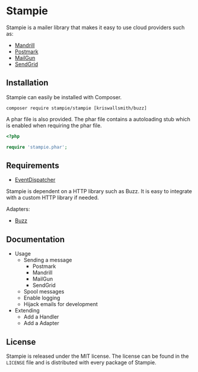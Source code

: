 Stampie
=======

Stampie is a mailer library that makes it easy to use cloud providers such as:

* [Mandrill](http://mandrill.com)
* [Postmark](http://postmarkapp.com)
* [MailGun](http://mailgun.net)
* [SendGrid](http://sendgrid.com)

Installation
------------

Stampie can easily be installed with Composer.

```
composer require stampie/stampie [kriswallsmith/buzz]
```

A phar file is also provided. The phar file contains a autoloading stub which
is enabled when requiring the phar file.

``` php
<?php

require 'stampie.phar';
```

Requirements
------------

* [EventDispatcher](http://symfony.com/doc/current/components/event_dispatcher/)

Stampie is dependent on a HTTP library such as Buzz. It is easy to integrate with
a custom HTTP library if needed.

Adapters:

* [Buzz](http://github.com/kriswallsmith/buzz)

Documentation
-------------

* Usage
    * Sending a message
        * Postmark
        * Mandrill
        * MailGun
        * SendGrid
    * Spool messages
    * Enable logging
    * Hijack emails for development
* Extending
    * Add a Handler
    * Add a Adapter

License
-------

Stampie is released under the MIT license. The license can be found in the `LICENSE` file
and is distributed with every package of Stampie.
